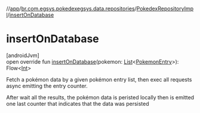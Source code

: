 //[app](../../../index.md)/[br.com.egsys.pokedexegsys.data.repositories](../index.md)/[PokedexRepositoryImpl](index.md)/[insertOnDatabase](insert-on-database.md)

# insertOnDatabase

[androidJvm]\
open override fun [insertOnDatabase](insert-on-database.md)(pokemon: [List](https://kotlinlang.org/api/latest/jvm/stdlib/kotlin.collections/-list/index.html)&lt;[PokemonEntry](../../br.com.egsys.pokedexegsys.data.model.network/-pokemon-entry/index.md)&gt;): Flow&lt;[Int](https://kotlinlang.org/api/latest/jvm/stdlib/kotlin/-int/index.html)&gt;

Fetch a pokémon data by a given pokémon entry list, then exec all requests async emitting the entry counter.

After wait all the results, the pokémon data is peristed locally then is emitted one last counter that indicates that the data was persisted
